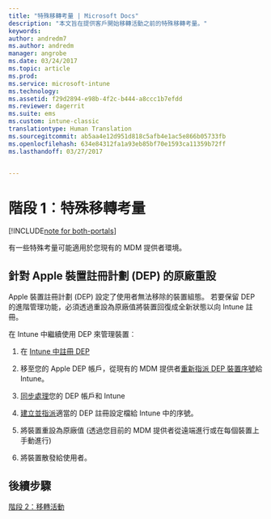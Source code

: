 ```yaml
---
title: "特殊移轉考量 | Microsoft Docs"
description: "本文旨在提供客戶開始移轉活動之前的特殊移轉考量。"
keywords: 
author: andredm7
ms.author: andredm
manager: angrobe
ms.date: 03/24/2017
ms.topic: article
ms.prod: 
ms.service: microsoft-intune
ms.technology: 
ms.assetid: f29d2894-e98b-4f2c-b444-a8ccc1b7efdd
ms.reviewer: dagerrit
ms.suite: ems
ms.custom: intune-classic
translationtype: Human Translation
ms.sourcegitcommit: ab5aa4e12d951d818c5afb4e1ac5e866b05733fb
ms.openlocfilehash: 634e84312fa1a93eb85bf70e1593ca11359b72ff
ms.lasthandoff: 03/27/2017


---
```


# <a name="phase-1-special-migration-considerations"></a>階段 1︰特殊移轉考量

[!INCLUDE[note for both-portals](../includes/note-for-both-portals.md)]

有一些特殊考量可能適用於您現有的 MDM 提供者環境。

## <a name="factory-reset-for-apples-device-enrollment-program-dep"></a>針對 Apple 裝置註冊計劃 (DEP) 的原廠重設

Apple 裝置註冊計劃 (DEP) 設定了使用者無法移除的裝置組態。 若要保留 DEP 的進階管理功能，必須透過重設為原廠值將裝置回復成全新狀態以向 Intune 註冊。

在 Intune 中繼續使用 DEP 來管理裝置︰

1.  在 [Intune 中註冊 DEP](https://docs.microsoft.com/intune/deploy-use/ios-device-enrollment-program-in-microsoft-intune)

2.  移至您的 Apple DEP 帳戶，從現有的 MDM 提供者[重新指派 DEP 裝置序號](https://help.apple.com/deployment/business/#/tesf9562af26)給 Intune。

3.  [同步處理](https://docs.microsoft.com/intune/deploy-use/ios-device-enrollment-program-in-microsoft-intune)您的 DEP 帳戶和 Intune

4.  [建立並指派](https://docs.microsoft.com/intune/deploy-use/ios-device-enrollment-program-in-microsoft-intune)適當的 DEP 註冊設定檔給 Intune 中的序號。

5.  將裝置重設為原廠值 (透過您目前的 MDM 提供者從遠端進行或在每個裝置上手動進行)

6.  將裝置散發給使用者。

## <a name="next-steps"></a>後續步驟 

[階段 2：移轉活動](https://docs.microsoft.com/intune/plan-design/migration-phase2-migration-campaign)

